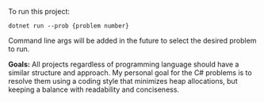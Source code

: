 To run this project:

`dotnet run --prob {problem number}`

Command line args will be added in the future to select the desired problem to run.

**Goals:**
All projects regardless of programming language should have a similar structure and approach.
My personal goal for the C# problems is to resolve them using a coding style that minimizes heap allocations, but keeping a balance with readability and conciseness.
